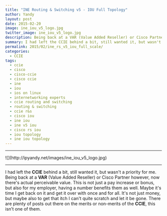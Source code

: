 ```yaml
---
title: "INE Routing & Switching v5 - IOU Full Topology"
author: Yandy
layout: post
date: 2015-02-20
image: ine_iou_v5_logo.jpg
twitter_image: ine_iou_v5_logo.jpg
description: Being back at a VAR (Value Added Reseller) or Cisco Partner the CCIE has perceivable value.
summary: I had left the CCIE behind a bit, still wanted it, but wasn't a priority for me. Being back at a VAR (Value Added Reseller) or Cisco Partner however, now there's actual perceivable value. This is not just a pay increase or bonus, but also for my employer, having a number benefits them as well. Maybe it's time I get back on it and get it over with once and for all.
permalink: 2015/02/ine_rs_v5_iou_full_scale/
categories:
  - CCIE
tags:
  - ccie
  - cisco
  - cisco-ccie
  - cisco ccie
  - ine
  - iou
  - ios on linux
  - internetworking experts
  - ccie routing and switching
  - routing & switching
  - ccie r&s
  - cisco iou
  - ine iou
  - ine v5 iou
  - cisco rs iou
  - iou topology
  - ine iou topology
---
```

<hr>
![](http://ipyandy.net/images/ine_iou_v5_logo.jpg)
<hr>

I had left the **CCIE** behind a bit, still wanted it, but wasn't a priority for me. Being back at a **VAR** (Value Added Reseller) or Cisco Partner however, now there's actual perceivable value. This is not just a pay increase or bonus, but also for my employer, having a number benefits them as well. Maybe it's time I get back on it and get it over with once and for all. It's not just money, but maybe also to get that itch I can't quite scratch and let it be gone. There are plenty of posts out there on the merits or non-merits of the **CCIE**, this isn’t one of  them.



